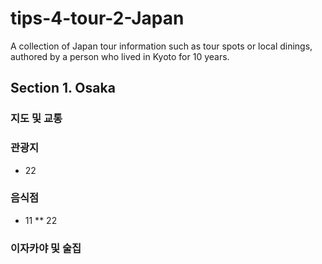 # tips-4-tour-2-Japan
A collection of Japan tour information such as tour spots or local dinings, authored by a person who lived in Kyoto for 10 years.

## Section 1. Osaka
### 지도 및 교통

### 관광지
* 22
### 음식점
* 11
** 22

### 이자카야 및 술집
